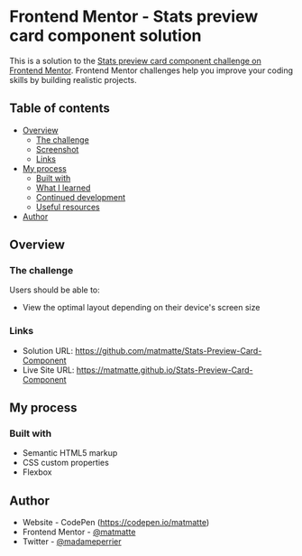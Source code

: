 # Frontend Mentor - Stats preview card component solution

This is a solution to the [Stats preview card component challenge on Frontend Mentor](https://www.frontendmentor.io/challenges/stats-preview-card-component-8JqbgoU62). Frontend Mentor challenges help you improve your coding skills by building realistic projects. 

## Table of contents

- [Overview](#overview)
  - [The challenge](#the-challenge)
  - [Screenshot](#screenshot)
  - [Links](#links)
- [My process](#my-process)
  - [Built with](#built-with)
  - [What I learned](#what-i-learned)
  - [Continued development](#continued-development)
  - [Useful resources](#useful-resources)
- [Author](#author)



## Overview

### The challenge

Users should be able to:

- View the optimal layout depending on their device's screen size

### Links

- Solution URL: https://github.com/matmatte/Stats-Preview-Card-Component
- Live Site URL: https://matmatte.github.io/Stats-Preview-Card-Component

## My process

### Built with

- Semantic HTML5 markup
- CSS custom properties
- Flexbox


## Author

- Website - CodePen (https://codepen.io/matmatte)
- Frontend Mentor - [@matmatte](https://www.frontendmentor.io/profile/matmatte)
- Twitter - [@madameperrier](https://www.twitter.com/madameperrier)

